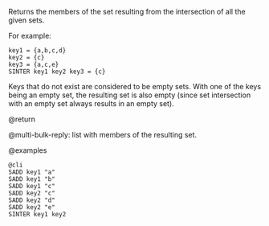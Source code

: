 Returns the members of the set resulting from the intersection of all the given
sets.

For example:

    key1 = {a,b,c,d}
    key2 = {c}
    key3 = {a,c,e}
    SINTER key1 key2 key3 = {c}

Keys that do not exist are considered to be empty sets. With one of the keys
being an empty set, the resulting set is also empty (since set intersection with
an empty set always results in an empty set).

@return

@multi-bulk-reply: list with members of the resulting set.

@examples

    @cli
    SADD key1 "a"
    SADD key1 "b"
    SADD key1 "c"
    SADD key2 "c"
    SADD key2 "d"
    SADD key2 "e"
    SINTER key1 key2

